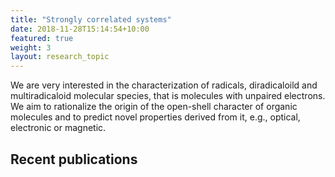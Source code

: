 ```yaml
---
title: "Strongly correlated systems"
date: 2018-11-28T15:14:54+10:00
featured: true
weight: 3
layout: research_topic
---
```


We are very interested in the characterization of radicals, diradicaloild and multiradicaloid molecular species,
that is molecules with unpaired electrons.
We aim to rationalize the origin of the open-shell character of organic molecules and to predict novel properties 
derived from it, e.g., optical, electronic or magnetic. 

## Recent publications
